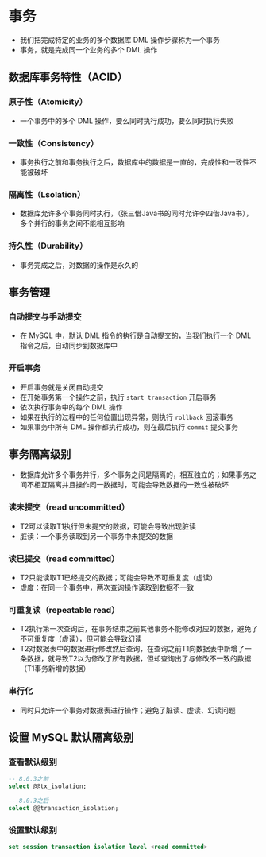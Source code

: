 # 事务
- 我们把完成特定的业务的多个数据库 DML 操作步骤称为一个事务
- 事务，就是完成同一个业务的多个 DML 操作

## 数据库事务特性（ACID）

### 原子性（Atomicity）
- 一个事务中的多个 DML 操作，要么同时执行成功，要么同时执行失败

### 一致性（Consistency）
- 事务执行之前和事务执行之后，数据库中的数据是一直的，完成性和一致性不能被破坏

### 隔离性（Lsolation）
- 数据库允许多个事务同时执行，（张三借Java书的同时允许李四借Java书），多个并行的事务之间不能相互影响

### 持久性（Durability）
- 事务完成之后，对数据的操作是永久的

## 事务管理

### 自动提交与手动提交
- 在 MySQL 中，默认 DML 指令的执行是自动提交的，当我们执行一个 DML 指令之后，自动同步到数据库中

### 开启事务
- 开启事务就是关闭自动提交
- 在开始事务第一个操作之前，执行 `start transaction` 开启事务
- 依次执行事务中的每个 DML 操作
- 如果在执行的过程中的任何位置出现异常，则执行 `rollback` 回滚事务
- 如果事务中所有 DML 操作都执行成功，则在最后执行 `commit` 提交事务
<zoom-img src="/transaction.jpg" />

## 事务隔离级别
- 数据库允许多个事务并行，多个事务之间是隔离的，相互独立的；如果事务之间不相互隔离并且操作同一数据时，可能会导致数据的一致性被破坏

### 读未提交（read uncommitted）
- T2可以读取T1执行但未提交的数据，可能会导致出现脏读
- 脏读：一个事务读取到另一个事务中未提交的数据
<zoom-img src="/transaction-1.jpg" />

### 读已提交（read committed）
- T2只能读取T1已经提交的数据；可能会导致不可重复度（虚读）
- 虚度：在同一个事务中，两次查询操作读取到数据不一致
<zoom-img src="/transaction-2.jpg" />

### 可重复读（repeatable read）
- T2执行第一次查询后，在事务结束之前其他事务不能修改对应的数据，避免了不可重复度（虚读），但可能会导致幻读
- T2对数据表中的数据进行修改然后查询，在查询之前T1向数据表中新增了一条数据，就导致T2以为修改了所有数据，但却查询出了与修改不一致的数据（T1事务新增的数据）
<zoom-img src="/transaction-3.jpg" />

### 串行化
- 同时只允许一个事务对数据表进行操作；避免了脏读、虚读、幻读问题
<zoom-img src="/transaction-4.jpg" />

## 设置 MySQL 默认隔离级别

### 查看默认级别
``` sql
-- 8.0.3之前
select @@tx_isolation;

-- 8.0.3之后
select @@transaction_isolation;
```

### 设置默认级别
``` sql
set session transaction isolation level <read committed>
```
